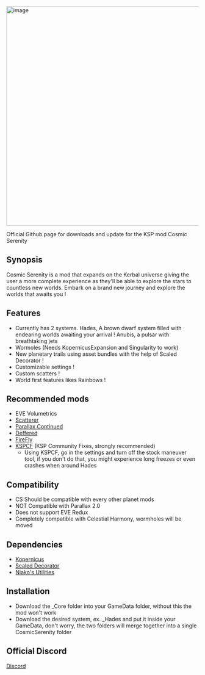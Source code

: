 <img width="1949" height="575" alt="image" src="https://github.com/user-attachments/assets/bcfd822d-5f23-43de-bc72-0d8e265261f4" />

Official Github page for downloads and update for the KSP mod Cosmic Serenity

## Synopsis
Cosmic Serenity is a mod that expands on the Kerbal universe giving the user a more complete experience as they'll be able to explore the stars to countless new worlds. Embark on a brand new journey and explore the worlds that awaits you !

## Features
- Currently has 2 systems. Hades, A brown dwarf system filled with endearing worlds awaiting your arrival ! Anubis, a pulsar with breathtaking jets
- Wormoles (Needs KopernicusExpansion and Singularity to work)
- New planetary trails using asset bundles with the help of Scaled Decorator !
- Customizable settings !
- Custom scatters !
- World first features likes Rainbows !

## Recommended mods
- EVE Volumetrics
- [Scatterer](https://forum.kerbalspaceprogram.com/topic/103963-wip19x-112x-scatterer-atmospheric-scattering-00838-14082022-scattering-improvements-in-game-atmo-generation-and-multi-sun-support/)
- [Parallax Continued](https://forum.kerbalspaceprogram.com/topic/227476-1125-parallax-continued-100/)
- [Deffered](https://github.com/LGhassen/Deferred)
- [FireFly](https://forum.kerbalspaceprogram.com/topic/226818-105-firefly-revamped-atmospheric-effects/)
- [KSPCF](https://forum.kerbalspaceprogram.com/topic/204002-18-112-kspcommunityfixes-bugfixes-and-qol-tweaks/) (KSP Community Fixes, strongly recommended)
  - Using KSPCF, go in the settings and turn off the stock maneuver tool, if you don't do that, you might experience long freezes or even crashes when around Hades

## Compatibility
- CS Should be compatible with every other planet mods
- NOT Compatible with Parallax 2.0
- Does not support EVE Redux
- Completely compatible with Celestial Harmony, wormholes will be moved


## Dependencies
- [Kopernicus](https://github.com/kopernicus/kopernicus/releases)
- [Scaled Decorator](https://forum.kerbalspaceprogram.com/topic/228197-scaleddecorator-a-mod-for-planet-pack-creators-to-load-assetbundles-into-scaledspace/)
- [Niako's Utilities](https://forum.kerbalspaceprogram.com/topic/207768-112-niakos-kopernicus-utilities-smoother-heightmaps/)
## Installation
- Download the _Core folder into your GameData folder, without this the mod won't work
- Download the desired system, ex. _Hades and put it inside your GameData, don't worry, the two folders will merge together into a single CosmicSerenity folder

## Official Discord
[Discord](https://discord.gg/RbzPPjsSY7)
